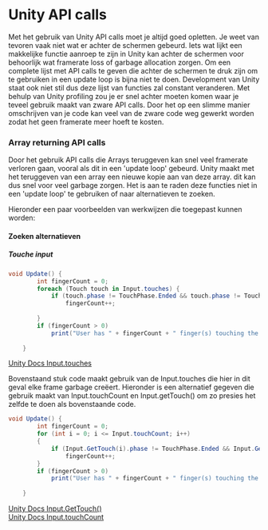# Unity API calls

Met het gebruik van Unity API calls moet je altijd goed opletten. Je weet van tevoren vaak niet wat er achter de schermen gebeurd. 
Iets wat lijkt een makkelijke functie aanroep te zijn in Unity kan achter de schermen voor behoorlijk wat framerate loss of garbage allocation 
zorgen. Om een complete lijst met API calls te geven die achter de schermen te druk zijn om te gebruiken in een update loop is bijna niet te doen. 
Development van Unity staat ook niet stil dus deze lijst van functies zal constant veranderen. Met behulp van Unity profiling zou je er snel achter 
moeten komen waar je teveel gebruik maakt van zware API calls. Door het op een slimme manier omschrijven van je code kan veel van de zware code 
weg gewerkt worden zodat het geen framerate meer hoeft te kosten.

### Array returning API calls
Door het gebruik API calls die Arrays teruggeven kan snel veel framerate verloren gaan, vooral als dit in een 'update loop' gebeurd. 
Unity maakt met het teruggeven van een array een nieuwe kopie aan van deze array. dit kan dus snel voor veel garbage zorgen.
Het is aan te raden deze functies niet in een 'update loop' te gebruiken of naar alternatieven te zoeken.  

Hieronder een paar voorbeelden van werkwijzen die toegepast kunnen worden:

#### Zoeken alternatieven  

##### Touche input
```C#
void Update() {
        int fingerCount = 0;
        foreach (Touch touch in Input.touches) {
            if (touch.phase != TouchPhase.Ended && touch.phase != TouchPhase.Canceled)
                fingerCount++;
            
        }
        if (fingerCount > 0)
            print("User has " + fingerCount + " finger(s) touching the screen");
        
    }
```  
[Unity Docs Input.touches](https://docs.unity3d.com/ScriptReference/Input-touches.html)

Bovenstaand stuk code maakt gebruik van de Input.touches die hier in dit geval elke frame garbage creëert. Hieronder is een alternatief gegeven die gebruik maakt van 
Input.touchCount en Input.getTouch() om zo presies het zelfde te doen als bovenstaande code.  
```C#
void Update() {
        int fingerCount = 0;
		for (int i = 0; i <= Input.touchCount; i++)
        {
            if (Input.GetTouch(i).phase != TouchPhase.Ended && Input.GetTouch(i).phase != TouchPhase.Canceled)
                fingerCount++;
        }
        if (fingerCount > 0)
            print("User has " + fingerCount + " finger(s) touching the screen");
        
    }
```

[Unity Docs Input.GetTouch()](https://docs.unity3d.com/ScriptReference/Input.GetTouch.html)  
[Unity Docs Input.touchCount](https://docs.unity3d.com/ScriptReference/Input-touchCount.html)